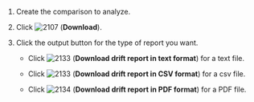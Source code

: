 1.  Create the comparison to analyze.

2.  Click ![2107](2107.png) (**Download**).

3.  Click the output button for the type of report you want.
    
      - Click ![2133](2133.png) (**Download drift report in text
        format**) for a text file.
    
      - Click ![2133](2133.png) (**Download drift report in CSV
        format**) for a csv file.
    
      - Click ![2134](2134.png) (**Download drift report in PDF
        format**) for a PDF file.
